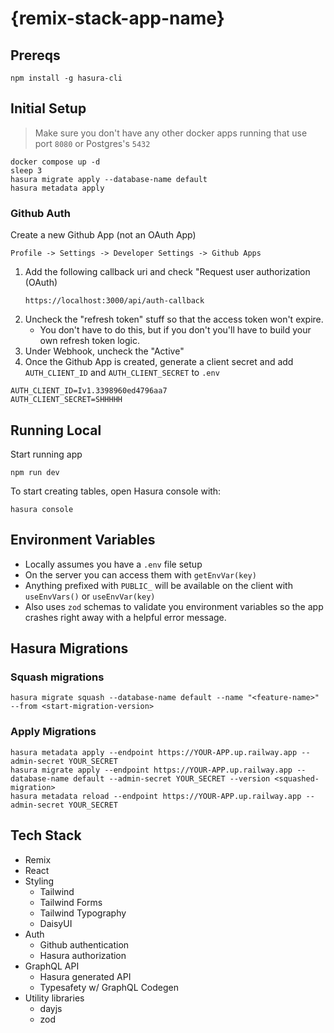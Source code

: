 # {remix-stack-app-name}

## Prereqs

```
npm install -g hasura-cli
```

## Initial Setup

> Make sure you don't have any other docker apps running that use port `8080` or Postgres's `5432`

```
docker compose up -d
sleep 3
hasura migrate apply --database-name default
hasura metadata apply
```

### Github Auth

Create a new Github App (not an OAuth App)

```
Profile -> Settings -> Developer Settings -> Github Apps
```

1. Add the following callback uri and check "Request user authorization (OAuth)
   ```
   https://localhost:3000/api/auth-callback
   ```
2. Uncheck the "refresh token" stuff so that the access token won't expire.
   - You don't have to do this, but if you don't you'll have to build your own refresh token logic.
3. Under Webhook, uncheck the "Active"
4. Once the Github App is created, generate a client secret and add `AUTH_CLIENT_ID` and `AUTH_CLIENT_SECRET` to `.env`

```
AUTH_CLIENT_ID=Iv1.3398960ed4796aa7
AUTH_CLIENT_SECRET=SHHHHH
```

## Running Local

Start running app

```
npm run dev
```

To start creating tables, open Hasura console with:

```
hasura console
```

## Environment Variables

- Locally assumes you have a `.env` file setup
- On the server you can access them with `getEnvVar(key)`
- Anything prefixed with `PUBLIC_` will be available on the client with `useEnvVars()` or `useEnvVar(key)`
- Also uses `zod` schemas to validate you environment variables so the app crashes right away with a helpful error message.

## Hasura Migrations

### Squash migrations

```
hasura migrate squash --database-name default --name "<feature-name>" --from <start-migration-version>
```

### Apply Migrations

```
hasura metadata apply --endpoint https://YOUR-APP.up.railway.app --admin-secret YOUR_SECRET
hasura migrate apply --endpoint https://YOUR-APP.up.railway.app --database-name default --admin-secret YOUR_SECRET --version <squashed-migration>
hasura metadata reload --endpoint https://YOUR-APP.up.railway.app --admin-secret YOUR_SECRET
```

## Tech Stack

- Remix
- React
- Styling
  - Tailwind
  - Tailwind Forms
  - Tailwind Typography
  - DaisyUI
- Auth
  - Github authentication
  - Hasura authorization
- GraphQL API
  - Hasura generated API
  - Typesafety w/ GraphQL Codegen
- Utility libraries
  - dayjs
  - zod
